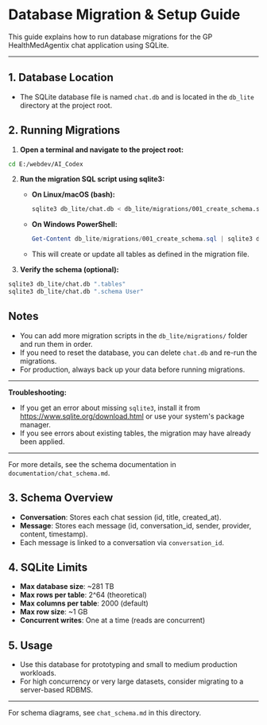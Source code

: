 
# Database Migration & Setup Guide

This guide explains how to run database migrations for the GP HealthMedAgentix chat application using SQLite.

---

## 1. Database Location
- The SQLite database file is named `chat.db` and is located in the `db_lite` directory at the project root.

## 2. Running Migrations

1. **Open a terminal and navigate to the project root:**
  ```sh
  cd E:/webdev/AI_Codex
  ```

2. **Run the migration SQL script using sqlite3:**
   - **On Linux/macOS (bash):**
     ```sh
     sqlite3 db_lite/chat.db < db_lite/migrations/001_create_schema.sql
     ```
   - **On Windows PowerShell:**
     ```powershell
     Get-Content db_lite/migrations/001_create_schema.sql | sqlite3 db_lite/chat.db
     ```
   - This will create or update all tables as defined in the migration file.

3. **Verify the schema (optional):**
  ```sh
  sqlite3 db_lite/chat.db ".tables"
  sqlite3 db_lite/chat.db ".schema User"
  ```

## Notes
- You can add more migration scripts in the `db_lite/migrations/` folder and run them in order.
- If you need to reset the database, you can delete `chat.db` and re-run the migrations.
- For production, always back up your data before running migrations.

---

**Troubleshooting:**
- If you get an error about missing `sqlite3`, install it from https://www.sqlite.org/download.html or use your system's package manager.
- If you see errors about existing tables, the migration may have already been applied.

---

For more details, see the schema documentation in `documentation/chat_schema.md`.

## 3. Schema Overview
- **Conversation**: Stores each chat session (id, title, created_at).
- **Message**: Stores each message (id, conversation_id, sender, provider, content, timestamp).
- Each message is linked to a conversation via `conversation_id`.

## 4. SQLite Limits
- **Max database size**: ~281 TB
- **Max rows per table**: 2^64 (theoretical)
- **Max columns per table**: 2000 (default)
- **Max row size**: ~1 GB
- **Concurrent writes**: One at a time (reads are concurrent)

## 5. Usage
- Use this database for prototyping and small to medium production workloads.
- For high concurrency or very large datasets, consider migrating to a server-based RDBMS.

---

For schema diagrams, see `chat_schema.md` in this directory.
